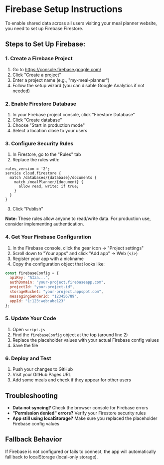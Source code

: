 # Firebase Setup Instructions

To enable shared data across all users visiting your meal planner website, you need to set up Firebase Firestore.

## Steps to Set Up Firebase:

### 1. Create a Firebase Project
1. Go to https://console.firebase.google.com/
2. Click "Create a project"
3. Enter a project name (e.g., "my-meal-planner")
4. Follow the setup wizard (you can disable Google Analytics if not needed)

### 2. Enable Firestore Database
1. In your Firebase project console, click "Firestore Database"
2. Click "Create database"
3. Choose "Start in production mode" 
4. Select a location close to your users

### 3. Configure Security Rules
1. In Firestore, go to the "Rules" tab
2. Replace the rules with:
```
rules_version = '2';
service cloud.firestore {
  match /databases/{database}/documents {
    match /mealPlanner/{document} {
      allow read, write: if true;
    }
  }
}
```
3. Click "Publish"

**Note:** These rules allow anyone to read/write data. For production use, consider implementing authentication.

### 4. Get Your Firebase Configuration
1. In the Firebase console, click the gear icon → "Project settings"
2. Scroll down to "Your apps" and click "Add app" → Web (</>) 
3. Register your app with a nickname
4. Copy the configuration object that looks like:
```javascript
const firebaseConfig = {
  apiKey: "AIza...",
  authDomain: "your-project.firebaseapp.com",
  projectId: "your-project-id",
  storageBucket: "your-project.appspot.com", 
  messagingSenderId: "123456789",
  appId: "1:123:web:abc123"
};
```

### 5. Update Your Code
1. Open `script.js`
2. Find the `firebaseConfig` object at the top (around line 2)
3. Replace the placeholder values with your actual Firebase config values
4. Save the file

### 6. Deploy and Test
1. Push your changes to GitHub
2. Visit your GitHub Pages URL
3. Add some meals and check if they appear for other users

## Troubleshooting

- **Data not syncing?** Check the browser console for Firebase errors
- **"Permission denied" errors?** Verify your Firestore security rules
- **App still using localStorage?** Make sure you replaced the placeholder Firebase config values

## Fallback Behavior

If Firebase is not configured or fails to connect, the app will automatically fall back to localStorage (local-only storage).